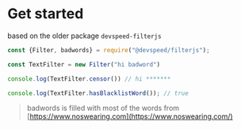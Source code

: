 # Get started 

based on the older package `devspeed-filterjs`
```js
const {Filter, badwords} = require("@devspeed/filterjs");

const TextFilter = new Filter("hi badword") 

console.log(TextFilter.censor()) // hi *******

console.log(TextFilter.hasBlacklistWord()); // true
```


>  badwords is filled with most of the words from [https://www.noswearing.com](https://www.noswearing.com/)